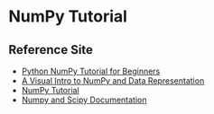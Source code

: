 # NumPy Tutorial 

## Reference Site

* [Python NumPy Tutorial for Beginners](https://www.youtube.com/watch?v=QUT1VHiLmmI)
* [A Visual Intro to NumPy and Data Representation](https://jalammar.github.io/visual-numpy/)
* [NumPy Tutorial](http://aikorea.org/cs231n/python-numpy-tutorial/)
* [Numpy and Scipy Documentation](https://docs.scipy.org/doc/)

